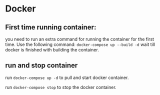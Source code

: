 # Docker
## First time running container:
you need to run an extra command for running the container for the first time. Use the following command:
`docker-compose up --build -d` wait till docker is finished with building the container.

## run and stop container
run `docker-compose up -d` to pull and start docker container.

run `docker-compose stop` to stop the docker container.
